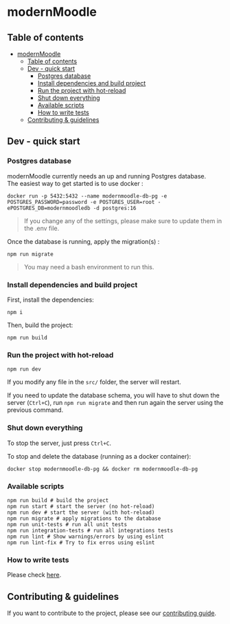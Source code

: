 # modernMoodle

## Table of contents
- [modernMoodle](#modernmoodle)
  - [Table of contents](#table-of-contents)
  - [Dev - quick start](#dev---quick-start)
    - [Postgres database](#postgres-database)
    - [Install dependencies and build project](#install-dependencies-and-build-project)
    - [Run the project with hot-reload](#run-the-project-with-hot-reload)
    - [Shut down everything](#shut-down-everything)
    - [Available scripts](#available-scripts)
    - [How to write tests](#how-to-write-tests)
  - [Contributing & guidelines](#contributing-&-guidelines)


## Dev - quick start
### Postgres database
modernMoodle currently needs an up and running Postgres database.  
The easiest way to get started is to use docker :
```shell
docker run -p 5432:5432 --name modernmoodle-db-pg -e POSTGRES_PASSWORD=password -e POSTGRES_USER=root -ePOSTGRES_DB=modernmoodledb -d postgres:16
```
> If you change any of the settings, please make sure to update them in the .env file.
  
Once the database is running, apply the migration(s) :
```shell
npm run migrate
```
> You may need a bash environment to run this.

### Install dependencies and build project
First, install the dependencies:
```shell
npm i
```
  
Then, build the project:
```shell
npm run build
```

### Run the project with hot-reload
```shell
npm run dev
```
If you modify any file in the `src/` folder, the server will restart.  
  
If you need to update the database schema, you will have to shut down the server (`Ctrl+C`), run `npm run migrate` and then run again the server using the previous command.

### Shut down everything
To stop the server, just press `Ctrl+C`.
  
To stop and delete the database (running as a docker container):
```shell
docker stop modernmoodle-db-pg && docker rm modernmoodle-db-pg
```

### Available scripts
```shell
npm run build # build the project
npm run start # start the server (no hot-reload)
npm run dev # start the server (with hot-reload)
npm run migrate # apply migrations to the database
npm run unit-tests # run all unit tests
npm run integration-tests # run all integrations tests
npm run lint # Show warnings/errors by using eslint
npm run lint-fix # Try to fix erros using eslint
```

### How to write tests
Please check [here](./documentation/contributing.md).

## Contributing & guidelines

If you want to contribute to the project, please see our [contributing guide](./documentation/contributing.md).